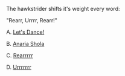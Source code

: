 The hawkstrider shifts it's weight every word:

"Rearr, Urrrr, Rearr!"

A. [Let's Dance!](../../../../error/error.md)

B. [Anaria Shola](./tier5/tier6/tier6.md)

C. [Rearrrrr](../../../../error/error.md)

D. [Urrrrrrr](./tier5/tier5.md)